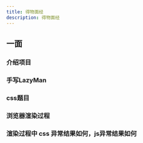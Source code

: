 ```yaml
---
title: 得物面经
description: 得物面经
---
```


## 一面

### 介绍项目

### 手写LazyMan

### css题目

### 浏览器渲染过程

### 渲染过程中 css 异常结果如何，js异常结果如何
